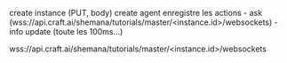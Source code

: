 
create instance (PUT, body)
create agent
enregistre les actions
    - ask (wss://api.craft.ai/shemana/tutorials/master/<instance.id>/websockets)
    - info
update (toute les 100ms...)





wss://api.craft.ai/shemana/tutorials/master/<instance.id>/websockets
